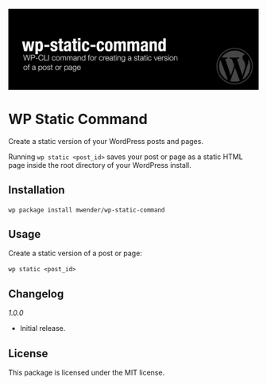 ![WP Static Command](https://raw.githubusercontent.com/mwender/wp-static-command/main/bin/thumbnail.png)

# WP Static Command

Create a static version of your WordPress posts and pages.

Running `wp static <post_id>` saves your post or page as a static HTML page inside the root directory of your WordPress install.

## Installation

`wp package install mwender/wp-static-command`

## Usage

Create a static version of a post or page:

`wp static <post_id>`

## Changelog

_1.0.0_

- Initial release.

## License

This package is licensed under the MIT license.